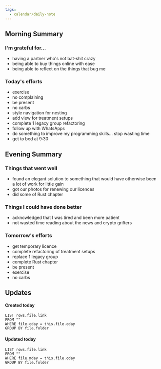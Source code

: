 ```yaml
---
tags:
  - calendar/daily-note
---
```


## Morning Summary

### I'm grateful for...

- having a partner who's not bat-shit crazy
- being able to buy things online with ease
- being able to reflect on the things that bug me

### Today's efforts

- exercise
- no complaining
- be present
- no carbs
- style navigation for nesting
- add view for treatment setups
- complete 1 legacy group refactoring
- follow up with WhatsApps
- do something to improve my programming skills... stop wasting time
- get to bed at 9:30

## Evening Summary

### Things that went well

- found an elegant solution to something that would have otherwise been a lot of work for little gain
- got our photos for renewing our licences
- did some of Rust chapter

### Things I could have done better

- acknowledged that I was tired and been more patient
- not wasted time reading about the news and crypto grifters

### Tomorrow's efforts

- get temporary licence
- complete refactoring of treatment setups
- replace 1 legacy group
- complete Rust chapter
- be present
- exercise
- no carbs

## Updates

#### Created today

```dataview
LIST rows.file.link
FROM ""
WHERE file.cday = this.file.cday
GROUP BY file.folder
```

#### Updated today

```dataview
LIST rows.file.link
FROM ""
WHERE file.mday = this.file.cday
GROUP BY file.folder
```
